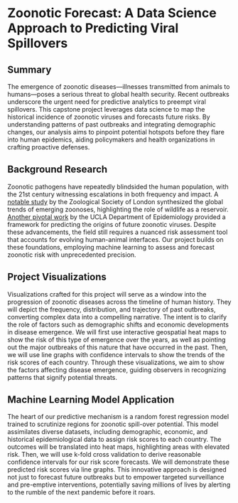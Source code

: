 # Zoonotic Forecast: A Data Science Approach to Predicting Viral Spillovers

## Summary
The emergence of zoonotic diseases—illnesses transmitted from animals to humans—poses a serious threat to global health security. Recent outbreaks underscore the urgent need for predictive analytics to preempt viral spillovers. This capstone project leverages data science to map the historical incidence of zoonotic viruses and forecasts future risks. By understanding patterns of past outbreaks and integrating demographic changes, our analysis aims to pinpoint potential hotspots before they flare into human epidemics, aiding policymakers and health organizations in crafting proactive defenses.

## Background Research
Zoonotic pathogens have repeatedly blindsided the human population, with the 21st century witnessing escalations in both frequency and impact. A [notable study](https://pubmed.ncbi.nlm.nih.gov/18288193/) by the Zoological Society of London synthesized the global trends of emerging zoonoses, highlighting the role of wildlife as a reservoir. [Another pivotal work](https://pubmed.ncbi.nlm.nih.gov/18288193/) by the UCLA Department of Epidemiology provided a framework for predicting the origins of future zoonotic viruses. Despite these advancements, the field still requires a nuanced risk assessment tool that accounts for evolving human-animal interfaces. Our project builds on these foundations, employing machine learning to assess and forecast zoonotic risk with unprecedented precision.

## Project Visualizations
Visualizations crafted for this project will serve as a window into the progression of zoonotic diseases across the timeline of human history. They will depict the frequency, distribution, and trajectory of past outbreaks, converting complex data into a compelling narrative. The intent is to clarify the role of factors such as demographic shifts and economic developments in disease emergence. We will first use interactive geospatial heat maps to show the risk of this type of emergence over the years, as well as pointing out the major outbreaks of this nature that have occurred in the past. Then, we will use line graphs with confidence intervals to show the trends of the risk scores of each country. Through these visualizations, we aim to show the factors affecting disease emergence, guiding observers in recognizing patterns that signify potential threats.

## Machine Learning Model Application
The heart of our predictive mechanism is a random forest regression model trained to scrutinize regions for zoonotic spill-over potential. This model assimilates diverse datasets, including demographic, economic, and historical epidemiological data to assign risk scores to each country. The outcomes will be translated into heat maps, highlighting areas with elevated risk. Then, we will use k-fold cross validation to derive reasonable confidence intervals for our risk score forecasts. We will demonstrate these predicted risk scores via line graphs. This innovative approach is designed not just to forecast future outbreaks but to empower targeted surveillance and pre-emptive interventions, potentially saving millions of lives by alerting to the rumble of the next pandemic before it roars.
